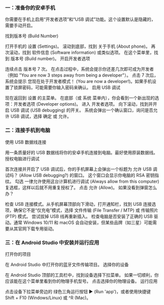 ### 一：准备你的安卓手机
你需要在手机上启用“开发者选项”和“USB 调试”功能。这个设置默认是隐藏的，需要手动开启。

找到版本号 (Build Number)

打开手机的 设置 (Settings)。
滚动到底部，找到 关于手机 (About phone)。
再次滚动，找到 软件信息 (Software information) 或类似选项。
在这个菜单里，找到 版本号 (Build number)。
开启开发者选项

连续点击 版本号 7 次。
在点击过程中，系统会提示你还差几次即可成为开发者（例如 "You are now 3 steps away from being a developer"）。
点击 7 次后，系统会提示 您现在处于开发者模式！ (You are now a developer!)。如果手机设置了锁屏密码，可能需要你输入密码来确认。
启用 USB 调试

现在返回到 设置 的主菜单。
在底部（或 系统 菜单内），你会看到一个新出现的选项：开发者选项 (Developer options)。
进入 开发者选项。
向下滚动，找到并开启 USB 调试 (USB debugging) 的开关。
系统会弹出一个确认窗口，询问是否允许 USB 调试，选择 确定 或 允许。

### 二：连接手机到电脑
使用 USB 数据线连接

用一条质量好的 USB 数据线将你的安卓手机连接到电脑。最好使用原装数据线。
授权电脑进行调试

首次连接并开启了 USB 调试后，你的手机屏幕上会弹出一个标题为 允许 USB 调试吗？ (Allow USB debugging?) 的窗口。
这个窗口会显示你电脑的 RSA 密钥指纹。
勾选 一律允许使用这台计算机进行调试 (Always allow from this computer) 复选框，这样以后就不用重复授权了。
点击 允许 (Allow)。
如果没看到弹窗怎么办？

检查 USB 连接模式。从手机屏幕顶部向下滑动，打开通知栏，找到 USB 连接选项，确保它不是“仅充电”模式，选择 文件传输 (File Transfer / MTP) 或 传输照片 (PTP) 模式。
尝试拔掉 USB 线再重新插入。
检查电脑是否安装了正确的 USB 驱动。通常 Windows 10/11 和 macOS 会自动安装，但某些品牌（如三星）可能需要从其官网下载专用驱动。

### 三：在 Android Studio 中安装并运行应用
打开你的项目

在 Android Studio 中打开你的蓝牙文件传输项目。
选择你的设备

在 Android Studio 顶部的工具栏中，找到设备选择下拉菜单。
如果一切顺利，你应该能在这个菜单里看到你的物理手机型号。
点击选择你的物理设备。
运行应用

点击设备下拉菜单旁边的 绿色三角运行按钮 ▶️ (Run 'app')，或者使用快捷键 Shift + F10 (Windows/Linux) 或 ^R (Mac)。
